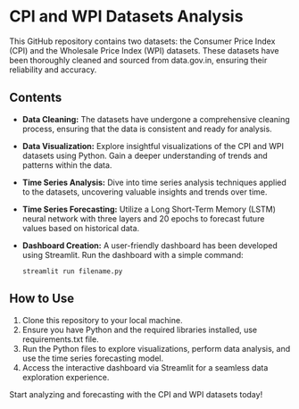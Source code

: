 # CPI and WPI Datasets Analysis

This GitHub repository contains two datasets: the Consumer Price Index (CPI) and the Wholesale Price Index (WPI) datasets. These datasets have been thoroughly cleaned and sourced from data.gov.in, ensuring their reliability and accuracy.

## Contents

- **Data Cleaning:** The datasets have undergone a comprehensive cleaning process, ensuring that the data is consistent and ready for analysis.

- **Data Visualization:** Explore insightful visualizations of the CPI and WPI datasets using Python. Gain a deeper understanding of trends and patterns within the data.

- **Time Series Analysis:** Dive into time series analysis techniques applied to the datasets, uncovering valuable insights and trends over time.

- **Time Series Forecasting:** Utilize a Long Short-Term Memory (LSTM) neural network with three layers and 20 epochs to forecast future values based on historical data.

- **Dashboard Creation:** A user-friendly dashboard has been developed using Streamlit. Run the dashboard with a simple command:

  ```
  streamlit run filename.py
  ```

## How to Use

1. Clone this repository to your local machine.
2. Ensure you have Python and the required libraries installed, use requirements.txt file.
3. Run the Python files to explore visualizations, perform data analysis, and use the time series forecasting model.
4. Access the interactive dashboard via Streamlit for a seamless data exploration experience.

Start analyzing and forecasting with the CPI and WPI datasets today!
